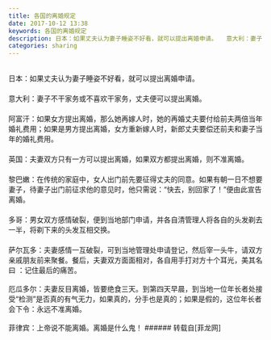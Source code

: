 ```yaml
---
title: 各国的离婚规定
date: 2017-10-12 13:38
keywords: 各国的离婚规定
description: 日本：如果丈夫认为妻子睡姿不好看，就可以提出离婚申请。　　意大利：妻子不干家务或不喜欢干家务，丈夫便可以提出离婚。　　阿富汗：如果女方提出离婚，那么她再嫁人时，她的再婚丈夫要付给前夫两倍当年婚礼费用；如果是男方提出离婚，女方重新嫁人时，新郎丈夫要偿还前夫和妻子当年的婚礼费用。　　英国：夫妻双方只有一方可以提出离婚，如果双方都提出离婚，则不准离婚。　　黎巴嫩：在传统的家庭中，女人出门前先要征得丈夫的同意。如果有朝一日不想要妻子，待妻子出门前征求他的意见时，他只需说：“快去，别回家了！”便由此宣告离婚。　　多哥：男女双方感情破裂，便到当地部门申请，并各自清管理人将各自的头发剃去一半，将剃下来的头发互相交换。　　萨尔瓦多：夫妻感情一互破裂，可到当地管理处申请登记，然后宰一头牛，请双方亲戚朋友前来聚餐。餐后，夫妻双方面面相对，各自用手打对方十个耳光，美其名曰 ：记住最后的痛苦。厄瓜多尔：夫妻反目离婚，皆要绝食三天。到第四天早晨，到当地一位年长者处接受“检测”是否真的有气无力，如果真的，分手也是真的；如果是假的，这位年长者会下令：永远不准离婚。菲律宾：上帝说不能离婚。离婚是什么鬼！
categories: sharing
---
```

<td class="t_f" id="postmessage_925577">

<br/>
日本：如果丈夫认为妻子睡姿不好看，就可以提出离婚申请。<br/>
　　<br/>
意大利：妻子不干家务或不喜欢干家务，丈夫便可以提出离婚。<br/>
　　<br/>
阿富汗：如果女方提出离婚，那么她再嫁人时，她的再婚丈夫要付给前夫两倍当年婚礼费用；如果是男方提出离婚，女方重新嫁人时，新郎丈夫要偿还前夫和妻子当年的婚礼费用。<br/>
　　<br/>
英国：夫妻双方只有一方可以提出离婚，如果双方都提出离婚，则不准离婚。<br/>
　　<br/>
黎巴嫩：在传统的家庭中，女人出门前先要征得丈夫的同意。如果有朝一日不想要妻子，待妻子出门前征求他的意见时，他只需说：“快去，别回家了！”便由此宣告离婚。<br/>
　　<br/>
多哥：男女双方感情破裂，便到当地部门申请，并各自清管理人将各自的头发剃去一半，将剃下来的头发互相交换。<br/>
　　<br/>
萨尔瓦多：夫妻感情一互破裂，可到当地管理处申请登记，然后宰一头牛，请双方亲戚朋友前来聚餐。餐后，夫妻双方面面相对，各自用手打对方十个耳光，美其名曰 ：记住最后的痛苦。<br/>
<br/>
厄瓜多尔：夫妻反目离婚，皆要绝食三天。到第四天早晨，到当地一位年长者处接受“检测”是否真的有气无力，如果真的，分手也是真的；如果是假的，这位年长者会下令：永远不准离婚。<br/>
<br/>
菲律宾：上帝说不能离婚。离婚是什么鬼！</td>
###### 转载自[菲龙网]